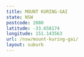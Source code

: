 ```yaml
---
title: MOUNT KURING-GAI
state: NSW
postcode: 2080
latitude: -33.658174
longitude: 151.143563
url: /nsw/mount-kuring-gai/
layout: suburb
---
```

